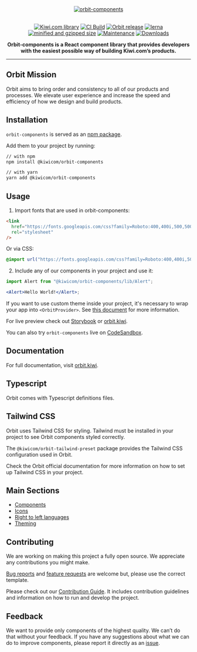 <div align="center">
  <a href="https://orbit.kiwi" target="_blank">
    <img alt="orbit-components" src="https://images.kiwi.com/common/orbit-logo-full.png" srcset="https://images.kiwi.com/common/orbit-logo-full@2x.png 2x" />
  </a>
</div>

<br />

<div align="center">

[![Kiwi.com library](https://img.shields.io/badge/Kiwi.com-library-00A991?style=flat-square)](https://code.kiwi.com) [![CI Build](https://img.shields.io/github/actions/workflow/status/kiwicom/orbit/test.yml?branch=master&style=flat-square)](https://github.com/kiwicom/orbit/actions/workflows/test.yml) [![Orbit release](https://img.shields.io/github/package-json/v/kiwicom/orbit?filename=packages%2Forbit-components%2Fpackage.json&style=flat-square)](https://github.com/kiwicom/orbit/blob/master/packages/orbit-components/package.json#L3) [![lerna](https://img.shields.io/badge/maintained%20with-lerna-cc00ff.svg?style=flat-square)](https://lerna.js.org/) [![minified and gzipped size](https://img.shields.io/bundlephobia/minzip/@kiwicom/orbit-components@latest?style=flat-square)](https://bundlephobia.com/package/@kiwicom/orbit-components) [![Maintenance](https://img.shields.io/npms-io/maintenance-score/@kiwicom/orbit-components?style=flat-square)](https://github.com/kiwicom/orbit) [![Downloads](https://img.shields.io/npm/dm/@kiwicom/orbit-components?style=flat-square)](https://www.npmjs.com/package/@kiwicom/orbit-components)

<strong>Orbit-components is a React component library that provides developers with the easiest possible way of building Kiwi.com’s products.</strong>

</div>

---

## Orbit Mission

Orbit aims to bring order and consistency to all of our products and processes. We elevate user experience and increase the speed and efficiency of how we design and build products.

## Installation

`orbit-components` is served as an [npm package](https://www.npmjs.com/package/@kiwicom/orbit-components).

Add them to your project by running:

```bash
// with npm
npm install @kiwicom/orbit-components

// with yarn
yarn add @kiwicom/orbit-components
```

## Usage

1. Import fonts that are used in orbit-components:

```html
<link
  href="https://fonts.googleapis.com/css?family=Roboto:400,400i,500,500i,700"
  rel="stylesheet"
/>
```

Or via CSS:

```css
@import url("https://fonts.googleapis.com/css?family=Roboto:400,400i,500,500i,700");
```

2. Include any of our components in your project and use it:

```jsx
import Alert from "@kiwicom/orbit-components/lib/Alert";

<Alert>Hello World!</Alert>;
```

If you want to use custom theme inside your project, it's necessary to wrap your app into `<OrbitProvider>`. See [this document](https://github.com/kiwicom/orbit/tree/master/packages/orbit-components/src/OrbitProvider/README.md) for more information.

For live preview check out [Storybook](https://kiwicom.github.io/orbit/) or [orbit.kiwi](https://orbit.kiwi).

You can also try `orbit-components` live on [CodeSandbox](https://codesandbox.io/s/github/designkiwicom/orbit-sandbox).

## Documentation

For full documentation, visit [orbit.kiwi](https://orbit.kiwi).

## Typescript

Orbit comes with Typescript definitions files.

## Tailwind CSS

Orbit uses Tailwind CSS for styling. Tailwind must be installed in your project to see Orbit components styled correctly.

The `@kiwicom/orbit-tailwind-preset` package provides the Tailwind CSS configuration used in Orbit.

Check the Orbit official documentation for more information on how to set up Tailwind CSS in your project.

## Main Sections

- [Components](https://github.com/kiwicom/orbit/tree/master/packages/orbit-components/src/)
- [Icons](https://github.com/kiwicom/orbit/tree/master/packages/orbit-components/src/Icon/README.md)
- [Right to left languages](https://github.com/kiwicom/orbit/tree/master/packages/orbit-components/src/utils/rtl/README.md)
- [Theming](https://github.com/kiwicom/orbit/blob/master/.github/theming.md)

## Contributing

We are working on making this project a fully open source. We appreciate any contributions you might make.

[Bug reports](https://github.com/kiwicom/orbit/issues/new?template=bug_report.md) and [feature requests](https://github.com/kiwicom/orbit/issues/new?template=feature_request.md) are welcome but, please use the correct template.

Please check out our [Contribution Guide](https://github.com/kiwicom/orbit/tree/master/.github/CONTRIBUTING.md). It includes contribution guidelines and information on how to run and develop the project.

## Feedback

We want to provide only components of the highest quality. We can’t do that without your feedback. If you have any suggestions about what we can do to improve components, please report it directly as an [issue](https://github.com/kiwicom/orbit/issues/new/choose).

